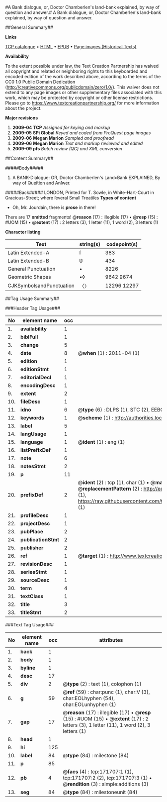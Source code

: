 #A Bank dialogue, or, Doctor Chamberlen's land-bank explained, by way of question and answer.#
A Bank dialogue, or, Doctor Chamberlen's land-bank explained, by way of question and answer.

##General Summary##

**Links**

[TCP catalogue](http://www.ota.ox.ac.uk/tcp/)  • 
[HTML](http://tei.it.ox.ac.uk/tcp/Texts-HTML/free/A78/A78534.html)  • 
[EPUB](http://tei.it.ox.ac.uk/tcp/Texts-EPUB/free/A78/A78534.epub) • 
[Page images (Historical Texts)](https://historicaltexts.jisc.ac.uk/eebo-45504405e)

**Availability**

To the extent possible under law, the Text Creation Partnership has waived all copyright and related or neighboring rights to this keyboarded and encoded edition of the work described above, according to the terms of the CC0 1.0 Public Domain Dedication (http://creativecommons.org/publicdomain/zero/1.0/). This waiver does not extend to any page images or other supplementary files associated with this work, which may be protected by copyright or other license restrictions. Please go to https://www.textcreationpartnership.org/ for more information about the project.

**Major revisions**

1. __2009-04__ __TCP__ *Assigned for keying and markup*
1. __2009-05__ __SPi Global__ *Keyed and coded from ProQuest page images*
1. __2009-06__ __Megan Marion__ *Sampled and proofread*
1. __2009-06__ __Megan Marion__ *Text and markup reviewed and edited*
1. __2009-09__ __pfs__ *Batch review (QC) and XML conversion*

##Content Summary##

#####Body#####

1. A BANK-Dialogue: OR, Doctor Chamberlen's Land▪Bank EXPLAINED, By way of Queſtion and Anſwer.

#####Back#####
LONDON, Printed for T. Sowle, in White-Hart-Court in Gracious-Street; where ſeveral Small Treatiſes 
**Types of content**

  * Oh, Mr. Jourdain, there is **prose** in there!

There are 17 **omitted** fragments! 
 @__reason__ (17) : illegible (17)  •  @__resp__ (15) : #UOM (15)  •  @__extent__ (17) : 2 letters (3), 1 letter (11), 1 word (2), 3 letters (1)

**Character listing**


|Text|string(s)|codepoint(s)|
|---|---|---|
|Latin Extended-A|ſ|383|
|Latin Extended-B|Ʋ|434|
|General Punctuation|•|8226|
|Geometric Shapes|▪◊|9642 9674|
|CJKSymbolsandPunctuation|〈〉|12296 12297|

##Tag Usage Summary##

###Header Tag Usage###

|No|element name|occ|attributes|
|---|---|---|---|
|1.|__availability__|1||
|2.|__biblFull__|1||
|3.|__change__|5||
|4.|__date__|8| @__when__ (1) : 2011-04 (1)|
|5.|__edition__|1||
|6.|__editionStmt__|1||
|7.|__editorialDecl__|1||
|8.|__encodingDesc__|1||
|9.|__extent__|2||
|10.|__fileDesc__|1||
|11.|__idno__|6| @__type__ (6) : DLPS (1), STC (2), EEBO-CITATION (1), OCLC (1), VID (1)|
|12.|__keywords__|1| @__scheme__ (1) : http://authorities.loc.gov/ (1)|
|13.|__label__|5||
|14.|__langUsage__|1||
|15.|__language__|1| @__ident__ (1) : eng (1)|
|16.|__listPrefixDef__|1||
|17.|__note__|6||
|18.|__notesStmt__|2||
|19.|__p__|11||
|20.|__prefixDef__|2| @__ident__ (2) : tcp (1), char (1)  •  @__matchPattern__ (2) : ([0-9\-]+):([0-9IVX]+) (1), (.+) (1)  •  @__replacementPattern__ (2) : http://eebo.chadwyck.com/downloadtiff?vid=$1&page=$2 (1), https://raw.githubusercontent.com/textcreationpartnership/Texts/master/tcpchars.xml#$1 (1)|
|21.|__profileDesc__|1||
|22.|__projectDesc__|1||
|23.|__pubPlace__|2||
|24.|__publicationStmt__|2||
|25.|__publisher__|2||
|26.|__ref__|1| @__target__ (1) : http://www.textcreationpartnership.org/docs/. (1)|
|27.|__revisionDesc__|1||
|28.|__seriesStmt__|1||
|29.|__sourceDesc__|1||
|30.|__term__|4||
|31.|__textClass__|1||
|32.|__title__|3||
|33.|__titleStmt__|2||


###Text Tag Usage###

|No|element name|occ|attributes|
|---|---|---|---|
|1.|__back__|1||
|2.|__body__|1||
|3.|__byline__|1||
|4.|__desc__|17||
|5.|__div__|2| @__type__ (2) : text (1), colophon (1)|
|6.|__g__|59| @__ref__ (59) : char:punc (1), char:V (3), char:EOLhyphen (54), char:EOLunhyphen (1)|
|7.|__gap__|17| @__reason__ (17) : illegible (17)  •  @__resp__ (15) : #UOM (15)  •  @__extent__ (17) : 2 letters (3), 1 letter (11), 1 word (2), 3 letters (1)|
|8.|__head__|1||
|9.|__hi__|125||
|10.|__label__|84| @__type__ (84) : milestone (84)|
|11.|__p__|85||
|12.|__pb__|4| @__facs__ (4) : tcp:171707:1 (1), tcp:171707:2 (2), tcp:171707:3 (1)  •  @__rendition__ (3) : simple:additions (3)|
|13.|__seg__|84| @__type__ (84) : milestoneunit (84)|
